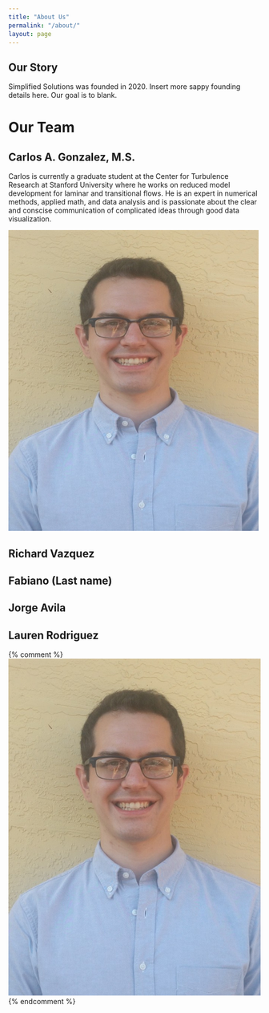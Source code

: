 ```yaml
---
title: "About Us"
permalink: "/about/"
layout: page
---
```


## Our Story 

Simplified Solutions was founded in 2020. Insert more sappy founding details here. Our goal is to blank. 

# Our Team 

## Carlos A. Gonzalez, M.S.
Carlos is currently a graduate student at the Center for Turbulence Research at Stanford University where he works on reduced model development for laminar and transitional flows. He is an expert in numerical methods, applied math, and data analysis and is passionate about the clear and conscise communication of complicated ideas through good data visualization. 

<img src="assets/linkedin_photo.jpg"
     alt="Picture of Carlos"
     style="width:500px;height:600px;" />

## Richard Vazquez

## Fabiano (Last name)

## Jorge Avila 

## Lauren Rodriguez 
{% comment %}
![CarlosPic](assets/linkedin_photo.jpg)
{% endcomment %}
